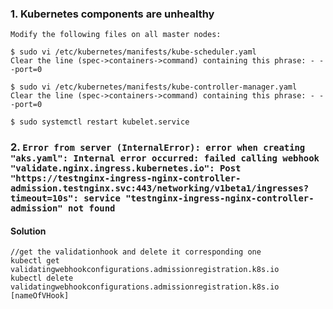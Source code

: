 ### 1. Kubernetes components are unhealthy
```
Modify the following files on all master nodes:

$ sudo vi /etc/kubernetes/manifests/kube-scheduler.yaml
Clear the line (spec->containers->command) containing this phrase: - --port=0

$ sudo vi /etc/kubernetes/manifests/kube-controller-manager.yaml
Clear the line (spec->containers->command) containing this phrase: - --port=0

$ sudo systemctl restart kubelet.service
```

### 2. `Error from server (InternalError): error when creating "aks.yaml": Internal error occurred: failed calling webhook "validate.nginx.ingress.kubernetes.io": Post "https://testnginx-ingress-nginx-controller-admission.testnginx.svc:443/networking/v1beta1/ingresses?timeout=10s": service "testnginx-ingress-nginx-controller-admission" not found`

#### Solution

```
//get the validationhook and delete it corresponding one
kubectl get validatingwebhookconfigurations.admissionregistration.k8s.io
kubectl delete validatingwebhookconfigurations.admissionregistration.k8s.io  [nameOfVHook]
